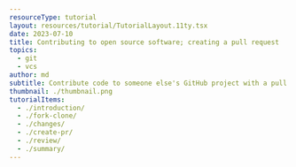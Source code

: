```yaml
---
resourceType: tutorial
layout: resources/tutorial/TutorialLayout.11ty.tsx
date: 2023-07-10
title: Contributing to open source software; creating a pull request
topics:
  - git
  - vcs
author: md
subtitle: Contribute code to someone else's GitHub project with a pull request
thumbnail: ./thumbnail.png
tutorialItems:
  - ./introduction/
  - ./fork-clone/
  - ./changes/
  - ./create-pr/
  - ./review/
  - ./summary/
---
```

